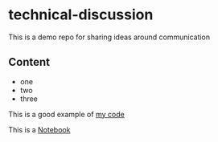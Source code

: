 # technical-discussion
This is a demo repo for sharing ideas around communication

## Content

* one
* two
* three

This is a good example of [my code](https://gist.github.com/ErickIGR/3c28c46cc46178d58e9caa43f3d7104b)

This is a [Notebook](https://github.com/ErickIGR/technical-discussion/blob/main/Proof.ipynb)
